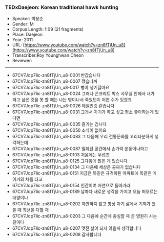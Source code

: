 ### TEDxDaejeon: Korean traditional hawk hunting

- Speaker: 박용순
- Gender: M
- Corpus Length: 1:09 (21 fragments)
- Place: Daejeon
- Year: 2011
- URL: [https://www.youtube.com/watch?v=zn8fTjUn_u8](https://www.youtube.com/watch?v=zn8fTjUn_u8)
- Transcriber:Roy Younghwan Cheon
- Reviewer:

---

- 67CV7Jqp7Iic-zn8fTjUn_u8-0001 반갑습니다
- 67CV7Jqp7Iic-zn8fTjUn_u8-0007 깼습니까  
- 67CV7Jqp7Iic-zn8fTjUn_u8-0017 병이 생기잖아요
- 67CV7Jqp7Iic-zn8fTjUn_u8-0024 그러나 콘크리트 박스 사무실 안에서 내가 하고 싶은 것을 못 할 때는 나는 병이나서 죽었던지 어떤 수가 있겠죠
- 67CV7Jqp7Iic-zn8fTjUn_u8-0026 체질인것 같습니다
- 67CV7Jqp7Iic-zn8fTjUn_u8-0031 그래서 자기가 하고 싶고 평소 좋아하는게 있다면
- 67CV7Jqp7Iic-zn8fTjUn_u8-0035 즐기는 겁니다
- 67CV7Jqp7Iic-zn8fTjUn_u8-0050 소식이 없어요
- 67CV7Jqp7Iic-zn8fTjUn_u8-0083 그 다음에 우리 전통문화를 고리타분하게 생각하는데
- 67CV7Jqp7Iic-zn8fTjUn_u8-0087 밀폐된 공간에서 손가락 운동이나하고
- 67CV7Jqp7Iic-zn8fTjUn_u8-0103 처음에는 무섭죠
- 67CV7Jqp7Iic-zn8fTjUn_u8-0125 그다음에 많은 게 있습니다
- 67CV7Jqp7Iic-zn8fTjUn_u8-0134 그 다음에 세상은 공짜가 없습니다
- 67CV7Jqp7Iic-zn8fTjUn_u8-0151 지금은 똑같은 규격화된 아파트에 똑같은 메이커의 차를 타고
- 67CV7Jqp7Iic-zn8fTjUn_u8-0154 인간이여 자연으로 돌아가라
- 67CV7Jqp7Iic-zn8fTjUn_u8-0189 날마다 새로운 생각을 가지고 오늘 떠오르는 태양이나
- 67CV7Jqp7Iic-zn8fTjUn_u8-0202 자만하지 않고 항상 자기 삶에서 기회가 왔을 때 최선을 다할 때
- 67CV7Jqp7Iic-zn8fTjUn_u8-0203 그 다음에 순간에 충실할 때 곧 영원히 사는 길이다
- 67CV7Jqp7Iic-zn8fTjUn_u8-0207 멋진 삶이 되지 않을까 생각합니다
- 67CV7Jqp7Iic-zn8fTjUn_u8-0208 감사합니다
